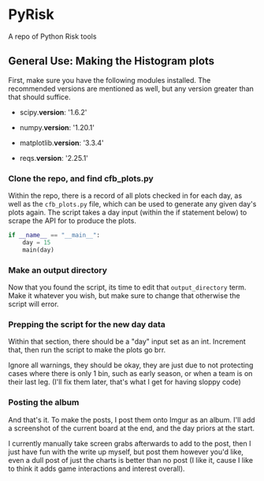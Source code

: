 # PyRisk

A repo of Python Risk tools

## General Use: Making the Histogram plots

First, make sure you have the following modules installed.
The recommended versions are mentioned as well, but any version greater than 
that should suffice.

* scipy.__version__: '1.6.2'

* numpy.__version__: '1.20.1'

* matplotlib.__version__: '3.3.4'

* reqs.__version__: '2.25.1'

### Clone the repo, and find cfb_plots.py

Within the repo, there is a record of all plots checked in for each day, as 
well as the `cfb_plots.py` file, which can be used to generate any given day's
plots again.  The script takes a day input (within the if statement below) to
scrape the API for to produce the plots.

``` python
if __name__ == "__main__":
    day = 15
    main(day)
```

### Make an output directory

Now that you found the script, its time to edit that `output_directory` term.
Make it whatever you wish, but make sure to change that otherwise the script 
will error.


### Prepping the script for the new day data

Within that section, there should be a "day" input set as an int. Increment 
that, then run the script to make the plots go brr.

Ignore all warnings, they should be okay, they are just due to not protecting 
cases where there is only 1 bin, such as early season, or when a team is on 
their last leg. (I'll fix them later, that's what I get for having sloppy code)

### Posting the album

And that's it. To make the posts, I post them onto Imgur as an album. I'll add 
a screenshot of the current board at the end, and the day priors at the start.

I currently manually take screen grabs afterwards to add to the post, then I 
just have fun with the write up myself, but post them however you'd like, even 
a dull post of just the charts is better than no post (I like it, cause I like 
to think it adds game interactions and interest overall).
